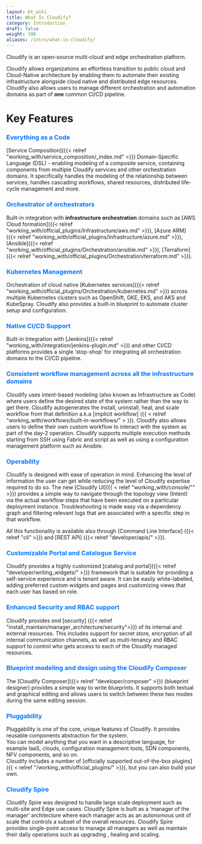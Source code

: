 ```yaml
---
layout: bt_wiki
title: What Is Cloudify?
category: Introduction
draft: false
weight: 100
aliases: /intro/what-is-cloudify/
---
```


Cloudify is an open-source multi-cloud and edge orchestration platform.

Cloudify allows organizations an effortless transition to public cloud and Cloud-Native architecture by enabling them to automate their existing infrastructure alongside cloud native and distributed edge resources. Cloudify also allows users to manage different orchestration and automation domains as part of **one** common CI/CD pipeline.

# Key Features

### <span style="color:#0077fc">Everything as a Code</span>

[Service Composition]({{< relref "working_with/service_composition/_index.md" >}}) Domain-Specific Language (DSL) - enabling modeling of a composite service,  containing components from multiple Cloudify services and other orchestration domains. It specifically handles the modeling of the relationship between services, handles cascading workflows, shared resources, distributed life-cycle management and more.


### <span style="color:#0077fc">Orchestrator of orchestrators</span>

Built-in integration with **infrastructure orchestration** domains such as [AWS Cloud formation]({{< relref "working_with/official_plugins/Infrastructure/aws.md" >}}), [Azure ARM]({{< relref "working_with/official_plugins/Infrastructure/azure.md" >}}), [Ansible]({{< relref "working_with/official_plugins/Orchestration/ansible.md" >}}), [Terraform]({{< relref "working_with/official_plugins/Orchestration/terraform.md" >}}).

### <span style="color:#0077fc">Kubernetes Management</span>

Orchestration of cloud native [Kubernetes services]({{< relref "working_with/official_plugins/Orchestration/kubernetes.md" >}}) across multiple Kubernetes clusters such as OpenShift, GKE, EKS, and AKS and KubeSpray. Cloudify also provides a built-in blueprint to automate cluster setup and configuration.

### <span style="color:#0077fc">Native CI/CD Support</span>

Built-in Integration with [Jenkins]({{< relref "working_with/integration/jenkins-plugin.md" >}}) and other CI/CD platforms provides a single ‘stop-shop’ for integrating all orchestration domains to the CI/CD pipeline.

### <span style="color:#0077fc">Consistent workflow management across all the infrastructure domains</span>

Cloudify uses intent-based modeling (also known as Infrastructure as Code) where users define the desired state of the system rather than the way to get there. Cloudify autogenerates the install, uninstall, heal, and scale workflow from that definition a.k.a [implicit workflow] ({{ < relref "working_with/workflows/built-in-workflows/" > }}). Cloudify also allows users to define their own custom workflow to interact with the system as part of the day-2 operation. Cloudify supports multiple execution methods starting from SSH using Fabric and script as well as using a configuration management platform such as Ansible.

### <span style="color:#0077fc">Operability</span>

Cloudify is designed with ease of operation in mind. Enhancing the level of information the user can get while reducing the level of Cloudify expertise required to do so.
The new [Cloudify UI]({{ < relef "working_with/console/"" >}})  provides a simple way to navigate through the topology view (Intent) via the actual workflow steps that have been executed on a particular deployment instance. Troubleshooting is made easy via a dependency graph and filtering relevant logs that are associated with a specific step in that workflow.

All this functionality is available also through [Command Line Interface] ({{< relref "cli" >}}) and [REST API] ({{< relref "developer/apis/" >}}).

### <span style="color:#0077fc">Customizable Portal and Catalogue Service</span>

Cloudify provides a highly customized [catalog and portal]({{< relref "developer/writing_widgets/" >}}) framework that is suitable for providing a self-service experience and is tenant aware. It can be easily white-labelled, adding preferred custom widgets and pages and customizing views that each user has based on role.


### <span style="color:#0077fc">Enhanced Security and RBAC support</span>

Cloudify provides end [security] ({{< relref "install_maintain/manager_architecture/security">}}) of its internal and external resources.
This includes support for secret store, encryption of all internal communication channels, as well as multi-tenancy and RBAC support to control who gets access to each of the Cloudify managed resources.

### <span style="color:#0077fc">Blueprint modeling and design using the Cloudify Composer</span>

The [Cloudify Composer]({{< relref "developer/composer" >}}) (blueprint designer) provides a simple way to write blueprints. It supports both textual and graphical editing and allows users to switch between these two modes during the same editing session.


### <span style="color:#0077fc">Pluggability</span>

Pluggability is one of the core, unique features of Cloudify. It provides reusable components abstraction for the system.  <br>
  You can model anything that you want in a descriptive language, for example IaaS, clouds, configuration management tools, SDN components, NFV components, and so on.  <br>
  Cloudify includes a number of [officially supported out-of-the-box plugins]({{ < relref "/working_with/official_plugins/" >}}), but you can also build your own.<br>

### <span style="color:#0077fc">Cloudify Spire</span>

Cloudify Spire was designed to handle large scale deployment such as multi-site and Edge use cases. Cloudify Spire is built as a ‘manager of the manager’ architecture where each manager acts as an autonomous unit of scale that controls a subset of the overall resources.  Cloudify Spire provides single-point access to manage all managers as well as maintain their daily operations such as upgrading , healing and scaling.
